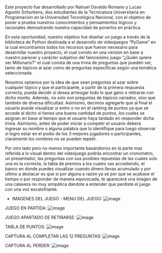Este proyecto fue desarrollado por Nahuel Osvaldo Romano y Lucas Agustín Schurkens, dos estudiantes de la Tecnicatura Universitaria en Programación en la Universidad Tecnológica Nacional, con el objetivo de poner a prueba nuestros conocimientos y pensamientos lógicos y racionales demostrando nuestra capacidad de ponerlos en práctica.

En esta oportunidad, nuestro objetivo fue diseñar un juego a través de la biblioteca de Python destinada a el desarrollo de videojuegos “PyGame” en la cual encontramos todos los recursos que fueron necesario para desarrollar nuestro proyecto, el cual consto en una versión en base a nuestro parecer y carácter subjetivo del famosísimo juego “¿Quién quiere ser Millonario?” el cual consta de una trivia de preguntas que pueden ser, tanto de tópicos al azar como de preguntas específicas según una temática seleccionada.

Nosotros optamos por la idea de que sean preguntas al azar sobre cualquier tópico y que el participante, a partir de la primera respuesta correcta, pueda decidir si desea arriesgar todo lo que gano o retirarse con dicho monto. Además, no solo son preguntas de tópicos variados, sino que también de diversa dificultad. Asimismo, decimos agregarle que al final el usuario puede visualizar si entro o no en el ranking de puntos ya que se accede al dicho si tienes una buena cantidad de puntos, los cuales se asignan en base al tiempo que el usuario haya tardado en responder dicha trivia. Asimismo, antes de poder iniciar a competir el usuario deberá ingresar su nombre o alguna palabra que lo identifique para luego observar si logro estar en el podio de los 3 mejores jugadores o participantes, claramente los nombres no se pueden repetir.

Por otro lado pero no menos importante basándonos en la parte mas referida a lo visual dentro del videojuego podrás encontrar un cronometro, un presentador, las preguntas con sus posibles repuestas de  las cuales solo una es la correcta, la tabla de premios a los cuales vas accediendo, el banco en donde puedes visualizar cuando dinero llevas acumulado y por ultimo a destacar es que si por alguna a razón ya sé por qué se acabase el tiempo o por responder de manera equivocada, te aparecerá una imagen de una calavera no muy simpática dándote a entender que perdiste el juego con una voz escalofriante.

- IMAGENES DEL JUEGO -
MENU DEL JUEGO:
![image](https://github.com/NsRomano/2-Parcial-Programacion-UTN/assets/148826319/e1cbde1f-d009-43cf-9bc4-92a8437d6e91)

JUEGO EN PARTIDA:
![image](https://github.com/NsRomano/2-Parcial-Programacion-UTN/assets/148826319/d36322b8-8117-44df-a471-a45678f1cd66)

JUEGO APARTADO DE RETIRARSE:
![image](https://github.com/NsRomano/2-Parcial-Programacion-UTN/assets/148826319/0cadedc6-f448-4de9-bd17-287a491b995b)

TABLA DE PUNTOS:
![image](https://github.com/NsRomano/2-Parcial-Programacion-UTN/assets/148826319/147e3655-a1be-49bc-9359-14ce46e13b5c)

CAPTURA AL COMPLETAR LAS 12 PREGUNTAS:
![image](https://github.com/NsRomano/2-Parcial-Programacion-UTN/assets/148826319/dd4a7e78-d8b4-48eb-8343-8509bee63833)

CAPTURA AL PERDER:
![image](https://github.com/NsRomano/2-Parcial-Programacion-UTN/assets/148826319/12fcc044-7d59-4b1d-b652-c03220c22aef)
